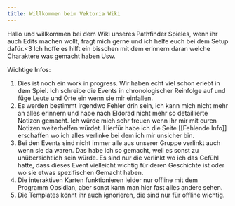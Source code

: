 ```yaml
---
title: Willkommen beim Vektoria Wiki
---
```

Hallo und willkommen bei dem Wiki unseres Pathfinder Spieles, wenn ihr auch Edits machen wollt, fragt mich gerne und ich helfe euch bei dem Setup dafür.<3
Ich hoffe es hilft ein bisschen mit dem erinnern daran welche Charaktere was gemacht haben Usw. 


Wichtige Infos:

1. Dies ist noch ein work in progress. Wir haben echt viel schon erlebt in dem Spiel. Ich schreibe die Events in chronologischer Reinfolge auf und füge Leute und Orte ein wenn sie mir einfallen.
2. Es werden bestimmt irgendwo Fehler drin sein, ich kann mich nicht mehr an alles erinnern und habe nach Eldorad nicht mehr so detaillierte Notizen gemacht. Ich würde mich sehr freuen wenn ihr mir mit euren Notizen weiterhelfen würdet. Hierfür habe ich die Seite [[Fehlende Info]] erschaffen wo ich alles verlinke bei dem ich mir unsicher bin.
3. Bei den Events sind nicht immer alle aus unserer Gruppe verlinkt auch wenn sie da waren. Das habe ich so gemacht, weil es sonst zu unübersichtlich sein würde. Es sind nur die verlinkt wo ich das Gefühl hatte, dass dieses Event vielleicht wichtig für deren Geschichte ist oder wo sie etwas spezifischen Gemacht haben.
4. Die interaktiven Karten funktionieren leider nur offline mit dem Programm Obsidian, aber sonst kann man hier fast alles andere sehen. 
5. Die Templates könnt ihr auch ignorieren, die sind nur für offline wichtig.